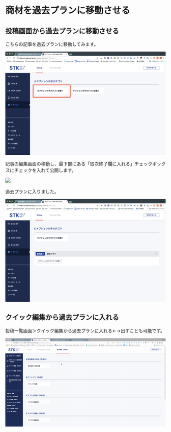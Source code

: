 # 商材を過去プランに移動させる

## 投稿画面から過去プランに移動させる

こちらの記事を過去プランに移動してみます。

![](../.gitbook/assets/image%20%288%29.png)

  
記事の編集画面の移動し、最下部にある「取次終了欄に入れる」チェックボックスにチェックを入れて公開します。

![](../.gitbook/assets/2018-06-29-18.03.49.gif)

過去プランに入りました。

![](../.gitbook/assets/sukurnshotto-2018-06-29-180916.png)

##  クイック編集から過去プランに入れる

投稿一覧画面＞クイック編集から過去プランに入れる←→出すことも可能です。

![](../.gitbook/assets/2018-08-10-15.45.07.gif)

